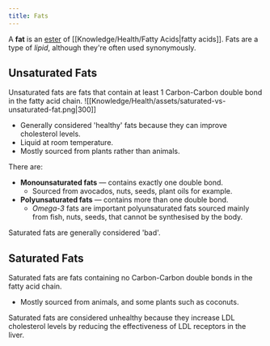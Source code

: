```yaml
---
title: Fats
---
```


A **fat** is an [ester](https://en.wikipedia.org/wiki/Ester) of [[Knowledge/Health/Fatty Acids|fatty acids]]. Fats are a type of *lipid*, although they're often used synonymously.

## Unsaturated Fats
Unsaturated fats are fats that contain at least 1 Carbon-Carbon double bond in the fatty acid chain.
![[Knowledge/Health/assets/saturated-vs-unsaturated-fat.png|300]]
- Generally considered 'healthy' fats because they can improve cholesterol levels.
- Liquid at room temperature.
- Mostly sourced from plants rather than animals.

There are:
- **Monounsaturated fats** — contains exactly one double bond.
    - Sourced from avocados, nuts, seeds, plant oils for example.
- **Polyunsaturated fats** — contains more than one double bond.
    - *Omega-3* fats are important polyunsaturated fats sourced mainly from fish, nuts, seeds, that cannot be synthesised by the body.

Saturated fats are generally considered 'bad'.

## Saturated Fats
Saturated fats are fats containing no Carbon-Carbon double bonds in the fatty acid chain.
- Mostly sourced from animals, and some plants such as coconuts.

Saturated fats are considered unhealthy because they increase LDL cholesterol levels by reducing the effectiveness of LDL receptors in the liver.
